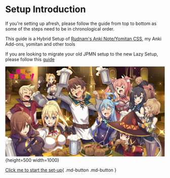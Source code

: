 # Setup Introduction

If you're setting up afresh, please follow the guide from top to bottom as some of the steps need to be in chronological order.

This guide is a Hybrid Setup of [Rudnam's Anki Note/Yomitan CSS](https://github.com/rudnam/JP-study), my Anki Add-ons, yomitan and other tools

If you are looking to migrate your old JPMN setup to the new Lazy Setup, please follow this [guide](transferJPMNToLazy.md)

![Intro Wallpaper](../img/intro-wallpaper-1.jpg){height=500 width=1000}

[Click me to start the set-up](setupAnkiOnPC.md){ .md-button .md-button }
